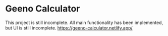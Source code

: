 # Geeno Calculator

This project is still incomplete. All main functionality has been implemented, but UI is still incomplete.
https://geeno-calculator.netlify.app/
